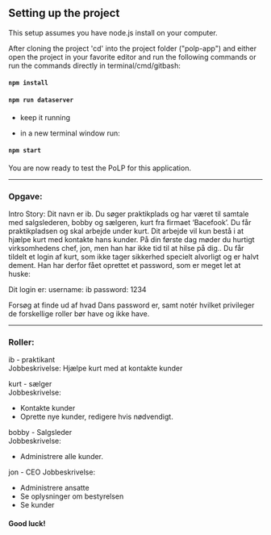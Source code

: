 ## Setting up the project

This setup assumes you have node.js install on your computer.

After cloning the project 'cd' into the project folder ("polp-app") and either open the project in your favorite editor and run the following commands or run the commands directly in terminal/cmd/gitbash:

#### `npm install`

#### `npm run dataserver`
- keep it running

- in a new terminal window run:
#### `npm start`

You are now ready to test the PoLP for this application.

---

### Opgave:

Intro Story:
Dit navn er ib. Du søger praktikplads og har været til samtale med salgslederen, bobby og sælgeren, kurt fra firmaet ‘Bacefook’. Du får praktikpladsen og skal arbejde under kurt. Dit arbejde vil kun bestå i at hjælpe kurt med kontakte hans kunder. På din første dag møder du hurtigt virksomhedens chef, jon, men han har ikke tid til at hilse på dig.. Du får tildelt et login af kurt, som ikke tager sikkerhed specielt alvorligt og er halvt dement. Han har derfor fået oprettet et password, som er meget let at huske:

Dit login er:
username: ib
password: 1234

Forsøg at finde ud af hvad Dans password er, samt notér hvilket privileger de forskellige roller bør have og ikke have.

---

### Roller:

ib - praktikant  
Jobbeskrivelse: 
Hjælpe kurt med at kontakte kunder

kurt - sælger  
Jobbeskrivelse:
- Kontakte kunder
- Oprette nye kunder, redigere hvis nødvendigt.

bobby - Salgsleder  
Jobbeskrivelse:
- Administrere alle kunder.

jon - CEO
Jobbeskrivelse:  
- Administrere ansatte
- Se oplysninger om bestyrelsen
- Se kunder


#### Good luck!

